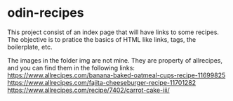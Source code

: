 # odin-recipes

This project consist of an index page that will have links to some recipes. 
The objective is to pratice the basics of HTML like links, tags, the boilerplate, etc.

The images in the folder img are not mine. They are property of allrecipes, and you can find them in the following links:
https://www.allrecipes.com/banana-baked-oatmeal-cups-recipe-11699825
https://www.allrecipes.com/fajita-cheeseburger-recipe-11701282
https://www.allrecipes.com/recipe/7402/carrot-cake-iii/ 